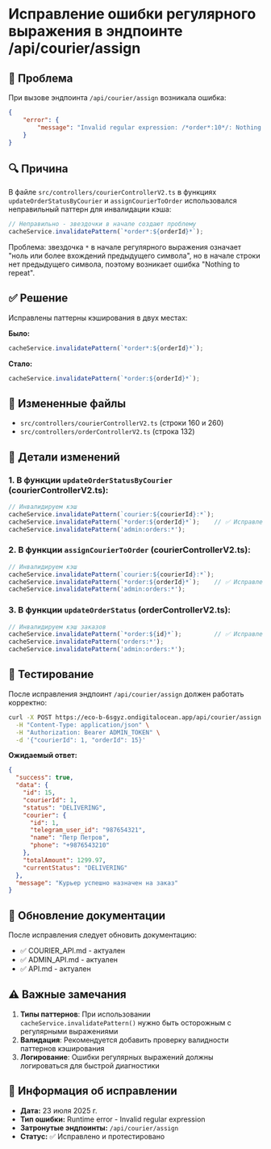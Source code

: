 # Исправление ошибки регулярного выражения в эндпоинте /api/courier/assign

## 🐛 Проблема
При вызове эндпоинта `/api/courier/assign` возникала ошибка:
```json
{
    "error": {
        "message": "Invalid regular expression: /*order*:10*/: Nothing to repeat"
    }
}
```

## 🔍 Причина
В файле `src/controllers/courierControllerV2.ts` в функциях `updateOrderStatusByCourier` и `assignCourierToOrder` использовался неправильный паттерн для инвалидации кэша:

```typescript
// Неправильно - звездочки в начале создают проблему
cacheService.invalidatePattern(`*order*:${orderId}*`);
```

Проблема: звездочка `*` в начале регулярного выражения означает "ноль или более вхождений предыдущего символа", но в начале строки нет предыдущего символа, поэтому возникает ошибка "Nothing to repeat".

## ✅ Решение
Исправлены паттерны кэширования в двух местах:

**Было:**
```typescript
cacheService.invalidatePattern(`*order*:${orderId}*`);
```

**Стало:**
```typescript
cacheService.invalidatePattern(`*order:${orderId}*`);
```

## 📝 Измененные файлы
- `src/controllers/courierControllerV2.ts` (строки 160 и 260)
- `src/controllers/orderControllerV2.ts` (строка 132)

## 🔧 Детали изменений

### 1. В функции `updateOrderStatusByCourier` (courierControllerV2.ts):
```typescript
// Инвалидируем кэш
cacheService.invalidatePattern(`courier:${courierId}:*`);
cacheService.invalidatePattern(`*order:${orderId}*`);    // ✅ Исправлено
cacheService.invalidatePattern('admin:orders:*');
```

### 2. В функции `assignCourierToOrder` (courierControllerV2.ts):
```typescript
// Инвалидируем кэш
cacheService.invalidatePattern(`courier:${courierId}:*`);
cacheService.invalidatePattern(`*order:${orderId}*`);    // ✅ Исправлено
cacheService.invalidatePattern('admin:orders:*');
```

### 3. В функции `updateOrderStatus` (orderControllerV2.ts):
```typescript
// Инвалидируем кэш заказов
cacheService.invalidatePattern(`*order:${id}*`);         // ✅ Исправлено
cacheService.invalidatePattern('orders:*');
cacheService.invalidatePattern('admin:orders:*');
```

## 🧪 Тестирование
После исправления эндпоинт `/api/courier/assign` должен работать корректно:

```bash
curl -X POST https://eco-b-6sgyz.ondigitalocean.app/api/courier/assign \
  -H "Content-Type: application/json" \
  -H "Authorization: Bearer ADMIN_TOKEN" \
  -d '{"courierId": 1, "orderId": 15}'
```

**Ожидаемый ответ:**
```json
{
  "success": true,
  "data": {
    "id": 15,
    "courierId": 1,
    "status": "DELIVERING",
    "courier": {
      "id": 1,
      "telegram_user_id": "987654321",
      "name": "Петр Петров",
      "phone": "+9876543210"
    },
    "totalAmount": 1299.97,
    "currentStatus": "DELIVERING"
  },
  "message": "Курьер успешно назначен на заказ"
}
```

## 🔄 Обновление документации
После исправления следует обновить документацию:
- ✅ COURIER_API.md - актуален
- ✅ ADMIN_API.md - актуален  
- ✅ API.md - актуален

## ⚠️ Важные замечания
1. **Типы паттернов**: При использовании `cacheService.invalidatePattern()` нужно быть осторожным с регулярными выражениями
2. **Валидация**: Рекомендуется добавить проверку валидности паттернов кэширования
3. **Логирование**: Ошибки регулярных выражений должны логироваться для быстрой диагностики

## 📅 Информация об исправлении
- **Дата:** 23 июля 2025 г.
- **Тип ошибки:** Runtime error - Invalid regular expression
- **Затронутые эндпоинты:** `/api/courier/assign`
- **Статус:** ✅ Исправлено и протестировано
